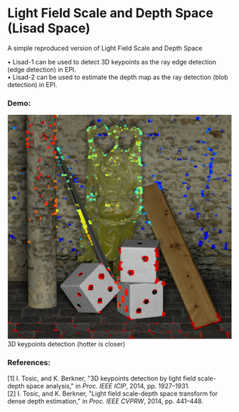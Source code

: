 # Light Field Scale and Depth Space (Lisad Space)
A simple reproduced version of Light Field Scale and Depth Space

&bull; Lisad-1 can be used to detect 3D keypoints as the ray edge detection (edge detection) in EPI.
<br>
&bull; Lisad-2 can be used to estimate the depth map as the ray detection (blob detection) in EPI.

### Demo:
<img src=https://github.com/GilbertRC/Light-Field-Scale-and-Depth-Space/blob/main/result_buddha.bmp>
3D keypoints detection (hotter is closer)

### References:
[1] I. Tosic, and K. Berkner, "3D keypoints detection by light field scale-depth space analysis," in *Proc. IEEE ICIP*, 2014, pp. 1927–1931.
<br>
[2] I. Tosic, and K. Berkner, "Light field scale-depth space transform for dense depth estimation," in *Proc. IEEE CVPRW*, 2014, pp. 441–448.
